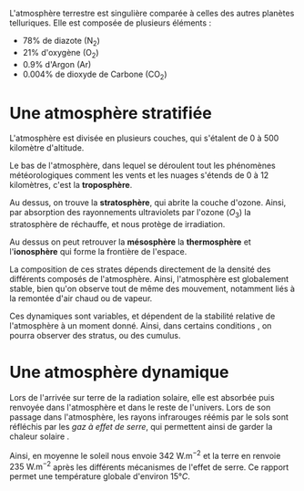 
L'atmosphère terrestre est singulière comparée à celles des autres planètes telluriques. 
Elle est composée de plusieurs éléments :
 - $78\%$ de diazote ($\mathrm{N_2}$)
 - $21\%$ d'oxygène ($\mathrm{O_2}$)
 - $0.9\%$ d'Argon ($\mathrm{Ar}$)
 - $0.004\%$ de dioxyde de Carbone ($\mathrm{CO_2}$)

# Une atmosphère stratifiée

L'atmosphère est divisée en plusieurs couches, qui s'étalent de 0 à 500 kilomètre d'altitude.

Le bas de l'atmosphère, dans lequel se déroulent tout les phénomènes météorologiques comment les vents et les nuages s'étends de $0$ à $12$ kilomètres, c'est la **troposphère**.

Au dessus, on trouve la **stratosphère**, qui abrite la couche d'ozone. Ainsi, par absorption des rayonnements ultraviolets par l'ozone ($O_3$) la stratosphère de réchauffe, et nous protège de irradiation.

Au dessus on peut retrouver la **mésosphère** la **thermosphère** et l'**ionosphère** qui forme la frontière de l'espace.

La composition de ces strates dépends directement de la densité des différents composés de l'atmosphère. Ainsi, l'atmosphère est globalement stable, bien qu'on observe tout de même des mouvement, notamment liés à la remontée d'air chaud ou de vapeur.

Ces dynamiques sont variables, et dépendent de la stabilité relative de l'atmosphère à un moment donné. Ainsi, dans certains conditions , on pourra observer des stratus, ou des cumulus.

# Une atmosphère dynamique

Lors de l'arrivée sur terre de la radiation solaire, elle est absorbée puis renvoyée dans l'atmosphère et dans le reste de l'univers. Lors de son passage dans l'atmosphère, les rayons infrarouges réémis par le sols sont réfléchis par les *gaz à effet de serre*, qui permettent ainsi de garder la chaleur solaire .

Ainsi, en moyenne le soleil nous envoie $342 \mathrm{ ~W.m^{-2}}$ et la terre en renvoie $235~\mathrm{W.m^{-2}}$ après les différents mécanismes de l'effet de serre. Ce rapport permet une température globale d'environ $15 °C$.





